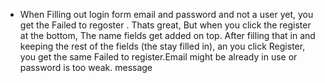 - When Filling out login form email and password and not a user yet, you get the Failed to regoster . Thats great, But when you click the register at the  bottom, The name fields get added on top. After filling that in and keeping the rest of the fields (the stay filled in), an you click Register, you get the same Failed to register.Email might be already in use or password is too weak.  message 